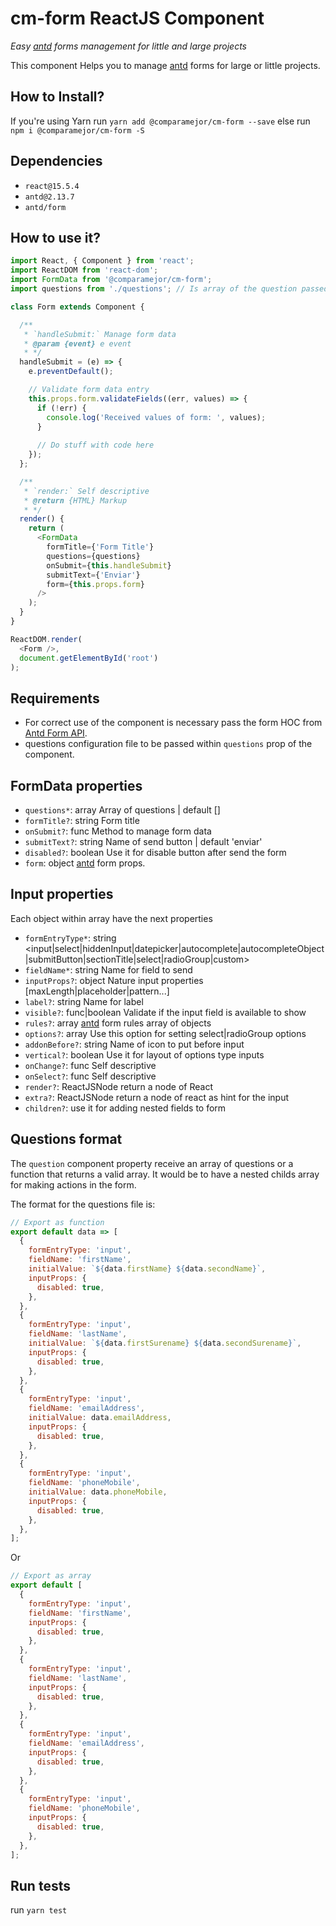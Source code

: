 # cm-form ReactJS Component

*Easy [antd](https://ant.design/components/form/) forms management for little and large projects*

This component Helps you to manage [antd](https://ant.design/components/form/) forms for large or little projects.

## How to Install?

If you're using Yarn run `yarn add @comparamejor/cm-form --save` else 
run `npm i @comparamejor/cm-form -S`

## Dependencies

- `react@15.5.4`
- `antd@2.13.7`
- `antd/form`

## How to use it?

```js
import React, { Component } from 'react';
import ReactDOM from 'react-dom';
import FormData from '@comparamejor/cm-form';
import questions from './questions'; // Is array of the question passed to the antd form

class Form extends Component {

  /**
   * `handleSubmit:` Manage form data
   * @param {event} e event
   * */
  handleSubmit = (e) => {
    e.preventDefault();

    // Validate form data entry
    this.props.form.validateFields((err, values) => {
      if (!err) {
        console.log('Received values of form: ', values);
      }
      
      // Do stuff with code here
    });
  };

  /**
   * `render:` Self descriptive
   * @return {HTML} Markup
   * */
  render() {
    return (
      <FormData
        formTitle={'Form Title'}
        questions={questions}
        onSubmit={this.handleSubmit}
        submitText={'Enviar'}
        form={this.props.form}
      />
    );
  }
}

ReactDOM.render(
  <Form />,
  document.getElementById('root')
);

```

## Requirements

- For correct use of the component is necessary pass the form HOC from [Antd Form API](https://ant.design/components/form/#API).
- questions configuration file to be passed within `questions` prop of the component.

## FormData properties

- `questions*`: array Array of questions | default []
- `formTitle?`: string Form title 
- `onSubmit?`: func Method to manage form data 
- `submitText?`: string Name of send button | default 'enviar'
- `disabled?`: boolean Use it for disable button after send the form
- `form`: object [antd](https://ant.design/components/form/#API) form props.

## Input properties

Each object within array have the next properties

- `formEntryType*`: string <input|select|hiddenInput|datepicker|autocomplete|autocompleteObject|submitButton|sectionTitle|select|radioGroup|custom> 
- `fieldName*`: string Name for field to send  
- `inputProps?`: object Nature input properties [maxLength|placeholder|pattern...] 
- `label?`: string Name for label
- `visible?`: func|boolean Validate if the input field is available to show
- `rules?`: array [antd](https://ant.design/components/form/#API) form rules array of objects
- `options?`: array Use this option for setting select|radioGroup options  
- `addonBefore?`: string Name of icon to put before input
- `vertical?`: boolean Use it for layout of options type inputs
- `onChange?`: func Self descriptive
- `onSelect?`: func Self descriptive
- `render?`: ReactJSNode return a node of React
- `extra?`: ReactJSNode return a node of react as hint for the input
- `children?`: use it for adding nested fields to form

## Questions format

The `question` component property receive an array of questions or a function that returns a valid array. It would be to have a nested childs array for making actions in the form.

The format for the questions file is:

```js
// Export as function
export default data => [
  {
    formEntryType: 'input',
    fieldName: 'firstName',
    initialValue: `${data.firstName} ${data.secondName}`,
    inputProps: {
      disabled: true,
    },
  },
  {
    formEntryType: 'input',
    fieldName: 'lastName',
    initialValue: `${data.firstSurename} ${data.secondSurename}`,
    inputProps: {
      disabled: true,
    },
  },
  {
    formEntryType: 'input',
    fieldName: 'emailAddress',
    initialValue: data.emailAddress,
    inputProps: {
      disabled: true,
    },
  },
  {
    formEntryType: 'input',
    fieldName: 'phoneMobile',
    initialValue: data.phoneMobile,
    inputProps: {
      disabled: true,
    },
  },
];
```
Or

```js
// Export as array 
export default [
  {
    formEntryType: 'input',
    fieldName: 'firstName',
    inputProps: {
      disabled: true,
    },
  },
  {
    formEntryType: 'input',
    fieldName: 'lastName',
    inputProps: {
      disabled: true,
    },
  },
  {
    formEntryType: 'input',
    fieldName: 'emailAddress',
    inputProps: {
      disabled: true,
    },
  },
  {
    formEntryType: 'input',
    fieldName: 'phoneMobile',
    inputProps: {
      disabled: true,
    },
  },
];
```

## Run tests

run `yarn test`
 
